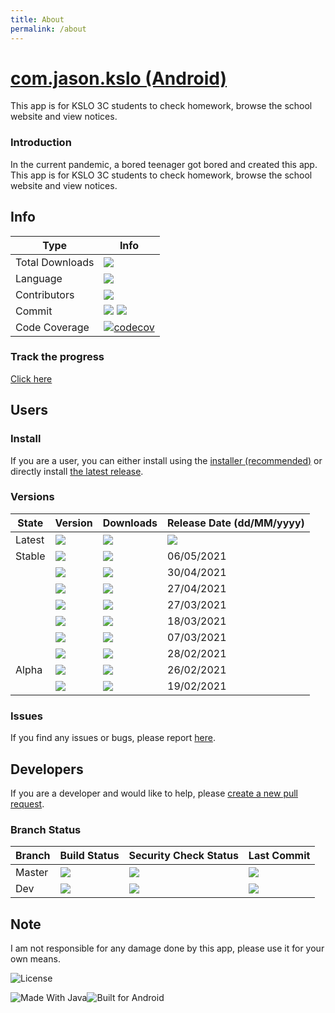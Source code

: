 ```yaml
---
title: About
permalink: /about
---
```


# [com.jason.kslo (Android)](https://www.github.com/johnfai91/com.jason.kslo)

This app is for KSLO 3C students to check homework, browse the school website and view notices.

### Introduction
In the current pandemic, a bored teenager got bored and created this app. This app is for KSLO 3C students to check homework, browse the school website and view notices.

## Info
Type       | Info
---------- | ---------- |
Total Downloads|[![](https://img.shields.io/github/downloads/johnfai91/com.jason.kslo/total?logo=GitHub/total.svg)](https://github.com/JohnFai91/com.jason.kslo)
Language| [![](https://shields.io/github/languages/top/johnfai91/com.jason.kslo?logo=GitHub)](https://github.com/JohnFai91/com.jason.kslo/search?l=java)
Contributors|[![](https://contrib.rocks/image?repo=johnfai91/com.jason.kslo)](https://img.shields.io/github/contributors/johnfai91/com.jason.kslo)
Commit| [![](https://img.shields.io/github/commit-activity/w/johnfai91/com.jason.kslo)](https://github.com/JohnFai91/com.jason.kslo) [![](https://img.shields.io/github/commit-activity/m/johnfai91/com.jason.kslo)](https://github.com/JohnFai91/com.jason.kslo)
Code Coverage| [![codecov](https://codecov.io/gh/JohnFai91/com.jason.kslo/branch/master/graph/badge.svg?token=7FHNOD9Y9V)](https://codecov.io/gh/JohnFai91/com.jason.kslo)

### Track the progress
[Click here](https://github.com/JohnFai91/com.jason.kslo/projects/5)

## Users
### Install
If you are a user, you can either install using the [installer (recommended)](https://github.com/JohnFai91/KSLO_Installer/releases/latest) or directly install [the latest release](https://github.com/JohnFai91/com.jason.kslo/releases/latest).

### Versions
State      | Version      | Downloads    | Release Date (dd/MM/yyyy) |
---------- | ------------ | ------------ |               ----------- |
Latest|[![](https://img.shields.io/badge/release-v.1.1.3-blue?logo=GitHub)](https://github.com/JohnFai91/com.jason.kslo/releases/v.1.1.3)| [![](https://shields.io/github/downloads/johnfai91/com.jason.kslo/v.1.1.3/total?logo=GitHub)](https://github.com/JohnFai91/com.jason.kslo/releases/v.1.1.3)|[![](https://shields.io/github/release-date/johnfai91/com.jason.kslo)](https://github.com/JohnFai91/com.jason.kslo/releases/v.1.1.3)
Stable|[![](https://img.shields.io/badge/release-v.1.1.2-blue?logo=GitHub)](https://github.com/JohnFai91/com.jason.kslo/releases/v.1.1.2)| [![](https://shields.io/github/downloads/johnfai91/com.jason.kslo/v.1.1.2/total?logo=GitHub)](https://github.com/JohnFai91/com.jason.kslo/releases/v.1.1.2)| 06/05/2021 
<br />|[![](https://img.shields.io/badge/release-v.1.1.1-blue?logo=GitHub)](https://github.com/JohnFai91/com.jason.kslo/releases/v.1.1.1)| [![](https://shields.io/github/downloads/johnfai91/com.jason.kslo/v.1.1.1/total?logo=GitHub)](https://github.com/JohnFai91/com.jason.kslo/releases/v.1.1.1)| 30/04/2021
<br />|[![](https://img.shields.io/badge/release-v.1.1.0--beta-blue?logo=GitHub)](https://github.com/JohnFai91/com.jason.kslo/releases/v.1.1.0-beta)| [![](https://shields.io/github/downloads/johnfai91/com.jason.kslo/v.1.1.0-beta/total?logo=GitHub)](https://github.com/JohnFai91/com.jason.kslo/releases/v.1.1.0-beta)| 27/04/2021
<br />|[![](https://img.shields.io/badge/release-v.1.0.9--beta-blue?logo=GitHub)](https://github.com/JohnFai91/com.jason.kslo/releases/v.1.0.9-beta)| [![](https://shields.io/github/downloads/johnfai91/com.jason.kslo/v.1.0.9-beta/total?logo=GitHub)](https://github.com/JohnFai91/com.jason.kslo/releases/v.1.0.9-beta)| 27/03/2021
<br />|[![](https://img.shields.io/badge/release-v.1.0.8--beta-blue?logo=GitHub)](https://github.com/JohnFai91/com.jason.kslo/releases/v.1.0.8-beta)| [![](https://shields.io/github/downloads/johnfai91/com.jason.kslo/v.1.0.8-beta/total?logo=GitHub)](https://github.com/JohnFai91/com.jason.kslo/releases/v.1.0.8-beta)| 18/03/2021
<br />|[![](https://img.shields.io/badge/release-v.1.0.7--beta-blue?logo=GitHub)](https://github.com/JohnFai91/com.jason.kslo/releases/v.1.0.7-beta)| [![](https://shields.io/github/downloads/johnfai91/com.jason.kslo/v.1.0.7-beta/total?logo=GitHub)](https://github.com/JohnFai91/com.jason.kslo/releases/v.1.0.7-beta)| 07/03/2021
<br />|[![](https://img.shields.io/badge/release-v.1.0.6--beta-blue?logo=GitHub)](https://github.com/JohnFai91/com.jason.kslo/releases/v.1.0.6-beta)| [![](https://shields.io/github/downloads/johnfai91/com.jason.kslo/v.1.0.6-beta/total?logo=GitHub)](https://github.com/JohnFai91/com.jason.kslo/releases/v.1.0.6-beta)| 28/02/2021
Alpha|[![](https://img.shields.io/badge/release-v.1.0.5--alpha-blue?logo=GitHub)](https://github.com/JohnFai91/com.jason.kslo/releases/v.1.0.5-alpha)| [![](https://shields.io/github/downloads/johnfai91/com.jason.kslo/v.1.0.5-alpha/total?logo=GitHub)](https://github.com/JohnFai91/com.jason.kslo/releases/v.1.0.5-alpha)| 26/02/2021
<br />|[![](https://img.shields.io/badge/release-v.1.0.4--alpha-blue?logo=GitHub)](https://github.com/JohnFai91/com.jason.kslo/releases/v1.0.4-alpha)| [![](https://shields.io/github/downloads/johnfai91/com.jason.kslo/v1.0.4-alpha/total?logo=GitHub)](https://github.com/JohnFai91/com.jason.kslo/releases/v1.0.4-alpha)| 19/02/2021

### Issues
If you find any issues or bugs, please report [here](https://github.com/JohnFai91/com.jason.kslo/issues/new/choose).

## Developers
If you are a developer and would like to help, please [create a new pull request](https://github.com/JohnFai91/com.jason.kslo/compare).

### Branch Status
Branch          |Build Status  | Security Check Status | Last Commit
------------    | ------------ |         ------------- | ---------- |
Master          |[![](https://img.shields.io/github/workflow/status/johnfai91/com.jason.kslo/Build/master?logo=GitHub&label=Build)](https://github.com/JohnFai91/com.jason.kslo/actions/workflows/android_build.yml?query=branch%3Amaster) | [![](https://img.shields.io/github/workflow/status/johnfai91/com.jason.kslo/CodeQL/master?logo=GitHub&label=CodeQL)](https://github.com/JohnFai91/com.jason.kslo/actions/workflows/codeql-analysis.yml?query=branch%3Adev) | [![](https://shields.io/github/last-commit/johnfai91/com.jason.kslo/master?logo=GitHub)](https://github.com/JohnFai91/com.jason.kslo)
Dev             |[![](https://img.shields.io/github/workflow/status/johnfai91/com.jason.kslo/Build/dev?logo=GitHub&label=Build)](https://github.com/JohnFai91/com.jason.kslo/actions/workflows/android_build.yml?query=branch%3Amaster) | [![](https://img.shields.io/github/workflow/status/johnfai91/com.jason.kslo/CodeQL/dev?logo=GitHub&label=CodeQL)](https://github.com/JohnFai91/com.jason.kslo/actions/workflows/codeql-analysis.yml?query=branch%3Adev)| [![](https://shields.io/github/last-commit/johnfai91/com.jason.kslo/dev?logo=GitHub)](https://github.com/JohnFai91/com.jason.kslo/tree/dev)

## Note
I am not responsible for any damage done by this app, please use it for your own means.

<img
    alt= "License"
    src = "https://www.gnu.org/graphics/gplv3-with-text-136x68.png"/>
    
<img
    alt = "Made With Java"
    src = "https://forthebadge.com/images/badges/made-with-java.svg"/><img 
    alt = "Built for Android" 
    src = "https://forthebadge.com/images/badges/built-for-android.svg"/>
